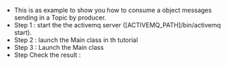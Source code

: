- This is as example to show you how to consume a object messages sending in a Topic by producer.
- Step 1 : start the the activemq server ([ACTIVEMQ_PATH]/bin/activemq start).
- Step 2 : launch the Main class in th tutorial
- Step 3 : Launch the Main class
- Step Check the result :
  
